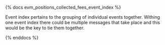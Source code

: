 {% docs evm_positions_collected_fees_event_index %}

Event index pertains to the grouping of individual events together. Withing one event index there could be multiple messages that take place and this would be the key to tie them together. 

{% enddocs %}
